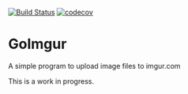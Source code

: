 [![Build Status](https://travis-ci.org/shadyabhi/goimgur.png)](https://travis-ci.org/shadyabhi/goimgur)
[![codecov](https://codecov.io/gh/shadyabhi/goimgur/branch/master/graph/badge.svg)](https://codecov.io/gh/shadyabhi/goimgur)

# GoImgur

A simple program to upload image files to imgur.com

This is a work in progress.
